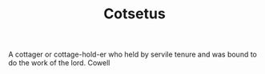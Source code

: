 ---
title: Cotsetus
letter: C
permalink: "/definitions/bld-cotsetus.html"
body: A cottager or cottage-hold-er who held by servile tenure and was bound to do
  the work of the lord. Cowell
published_at: '2018-07-07'
source: Black's Law Dictionary 2nd Ed (1910)
layout: post
---